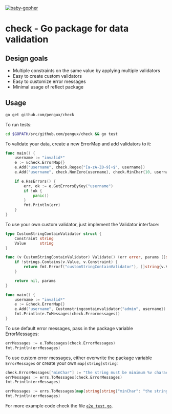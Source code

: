 [![baby-gopher](https://raw2.github.com/drnic/babygopher-site/gh-pages/images/babygopher-badge.png)](http://www.babygopher.org)

# check - Go package for data validation

## Design goals
- Multiple constraints on the same value by applying multiple validators
- Easy to create custom validators
- Easy to customize error messages
- Minimal usage of reflect package

## Usage
```bash
go get github.com/pengux/check
```


To run tests:
```bash
cd $GOPATH/src/github.com/pengux/check && go test
```


To validate your data, create a new ErrorMap and add validators to it:

```go
func main() {
	username := "invalid*"
	e := &check.ErrorMap{}
	e.Add("username", check.Regex{"[a-zA-Z0-9]+$", username})
	e.Add("username", check.NonZero{username}, check.MinChar{10, username}) // Add multiple validators at the same time

	if e.HasErrors() {
		err, ok := e.GetErrorsByKey("username")
		if !ok {
			panic()
		}
		fmt.Println(err)
	}
}
```


To use your own custom validator, just implement the Validator interface:

```go
type CustomStringContainValidator struct {
	Constraint string
	Value      string
}

func (v CustomStringContainValidator) Validate() (err error, params []string) {
	if !strings.Contains(v.Value, v.Constraint) {
		return fmt.Errorf("customStringContainValidator"), []string{v.Value, v.Constraint}
	}

	return nil, params
}

func main() {
	username := "invalid*"
	e := &check.ErrorMap{}
	e.Add("username", Customstringcontainvalidator{"admin", username})
	fmt.Println(e.ToMessages(check.Errormessages))
}
```


To use default error messages, pass in the package variable ErrorMessages:

```go
errMessages := e.ToMessages(check.ErrorMessages)
fmt.Println(errMessages)
```


To use custom error messages, either overwrite the package variable `ErrorMessages` or create your own `map[string]string`:

```go
check.ErrorMessages["minChar"] := "the string must be minimum %v characters long"
errMessages := errs.ToMessages(check.ErrorMessages)
fmt.Println(errMessages)

errMessages := errs.ToMessages(map[string]string{"minChar": "the string must be minimum %v characters long"})
fmt.Println(errMessages)
```


For more example code check the file [`e2e_test.go`](https://github.com/pengux/check/blob/master/e2e_test.go).

